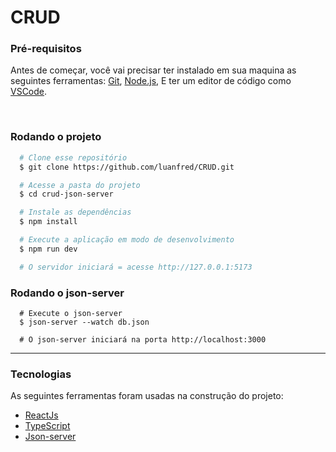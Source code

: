 # CRUD

<h3>Pré-requisitos</h3>
<p>
  Antes de começar, você vai precisar ter instalado em sua maquina as seguintes ferramentas: 
  <a href="https://git-scm.com/"> Git</a>,
  <a href="https://nodejs.org/en/"> Node.js</a>,
  E ter um editor de código como 
  <a href="https://code.visualstudio.com/"> VSCode</a>.
<p>

<br>

<h3>Rodando o projeto</h3>

```bash
  # Clone esse repositório
  $ git clone https://github.com/luanfred/CRUD.git

  # Acesse a pasta do projeto
  $ cd crud-json-server

  # Instale as dependências
  $ npm install

  # Execute a aplicação em modo de desenvolvimento
  $ npm run dev

  # O servidor iniciará = acesse http://127.0.0.1:5173
```

<h3>Rodando o json-server</h3>

``` 
  # Execute o json-server 
  $ json-server --watch db.json
  
  # O json-server iniciará na porta http://localhost:3000
```

<hr>

<h3>Tecnologias</h3>
<p>As seguintes ferramentas foram usadas na construção do projeto:</p>
    <ul>
        <li><a href="https://pt-br.reactjs.org/">ReactJs</a></li>
        <li><a href="https://www.typescriptlang.org/">TypeScript</a></li>    
        <li><a href="https://www.npmjs.com/package/json-server">Json-server</a></li>   
    </ul>

